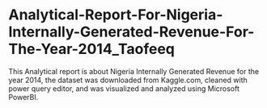 # Analytical-Report-For-Nigeria-Internally-Generated-Revenue-For-The-Year-2014_Taofeeq
This Analytical report is about Nigeria Internally Generated Revenue for the year 2014,  the dataset was downloaded from Kaggle.com, cleaned with power query editor, and was visualized and analyzed using Microsoft PowerBI.
